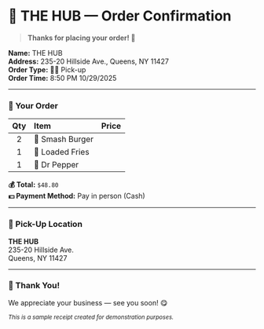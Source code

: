# 🍔 THE HUB — Order Confirmation

> **Thanks for placing your order! 🎉**

**Name:** THE HUB  
**Address:** 235-20 Hillside Ave., Queens, NY 11427  
**Order Type:** 🏃‍♂️ Pick-up  
**Order Time:** 8:50 PM 10/29/2025

---

### 🧾 Your Order
| Qty | Item           | Price  |
|:---:|:----------------|-------:|
| 2   | 🍔 Smash Burger |        |
| 1   | 🍟 Loaded Fries |        |
| 1   | 🥤 Dr Pepper    |        |

**💰 Total:** `$48.80`  
**💵 Payment Method:** Pay in person (Cash)

---

### 📍 Pick-Up Location
**THE HUB**  
235-20 Hillside Ave.  
Queens, NY 11427  

---

### 🙌 Thank You!
We appreciate your business — see you soon! 😋  

<sub>_This is a sample receipt created for demonstration purposes._</sub>
